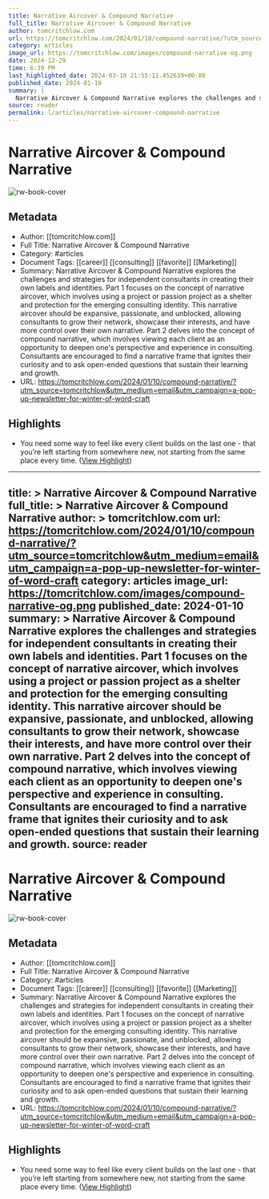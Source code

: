 ```yaml
---
title: Narrative Aircover & Compound Narrative
full_title: Narrative Aircover & Compound Narrative
author: tomcritchlow.com
url: https://tomcritchlow.com/2024/01/10/compound-narrative/?utm_source=tomcritchlow&utm_medium=email&utm_campaign=a-pop-up-newsletter-for-winter-of-word-craft
category: articles
image_url: https://tomcritchlow.com/images/compound-narrative-og.png
date: 2024-12-29
time: 6:39 PM
last_highlighted_date: 2024-03-18 21:55:11.452639+00:00
published_date: 2024-01-10
summary: |
  Narrative Aircover & Compound Narrative explores the challenges and strategies for independent consultants in creating their own labels and identities. Part 1 focuses on the concept of narrative aircover, which involves using a project or passion project as a shelter and protection for the emerging consulting identity. This narrative aircover should be expansive, passionate, and unblocked, allowing consultants to grow their network, showcase their interests, and have more control over their own narrative. Part 2 delves into the concept of compound narrative, which involves viewing each client as an opportunity to deepen one's perspective and experience in consulting. Consultants are encouraged to find a narrative frame that ignites their curiosity and to ask open-ended questions that sustain their learning and growth.
source: reader
permalink: l/articles/narrative-aircover-compound-narrative
---
```

# Narrative Aircover & Compound Narrative

![rw-book-cover](https://tomcritchlow.com/images/compound-narrative-og.png)

## Metadata
- Author: [[tomcritchlow.com]]
- Full Title: Narrative Aircover & Compound Narrative
- Category: #articles
- Document Tags: [[career]] [[consulting]] [[favorite]] [[Marketing]] 
- Summary: Narrative Aircover & Compound Narrative explores the challenges and strategies for independent consultants in creating their own labels and identities. Part 1 focuses on the concept of narrative aircover, which involves using a project or passion project as a shelter and protection for the emerging consulting identity. This narrative aircover should be expansive, passionate, and unblocked, allowing consultants to grow their network, showcase their interests, and have more control over their own narrative. Part 2 delves into the concept of compound narrative, which involves viewing each client as an opportunity to deepen one's perspective and experience in consulting. Consultants are encouraged to find a narrative frame that ignites their curiosity and to ask open-ended questions that sustain their learning and growth.
- URL: https://tomcritchlow.com/2024/01/10/compound-narrative/?utm_source=tomcritchlow&utm_medium=email&utm_campaign=a-pop-up-newsletter-for-winter-of-word-craft

## Highlights
- You need some way to feel like every client builds on the last one - that you’re left starting from somewhere new, not starting from the same place every time. ([View Highlight](https://read.readwise.io/read/01hs9ryysts251pbvzw5qs5tw8))


---
title: >
  Narrative Aircover & Compound Narrative
full_title: >
  Narrative Aircover & Compound Narrative
author: >
  tomcritchlow.com
url: https://tomcritchlow.com/2024/01/10/compound-narrative/?utm_source=tomcritchlow&utm_medium=email&utm_campaign=a-pop-up-newsletter-for-winter-of-word-craft
category: articles
image_url: https://tomcritchlow.com/images/compound-narrative-og.png
published_date: 2024-01-10
summary: >
  Narrative Aircover & Compound Narrative explores the challenges and strategies for independent consultants in creating their own labels and identities. Part 1 focuses on the concept of narrative aircover, which involves using a project or passion project as a shelter and protection for the emerging consulting identity. This narrative aircover should be expansive, passionate, and unblocked, allowing consultants to grow their network, showcase their interests, and have more control over their own narrative. Part 2 delves into the concept of compound narrative, which involves viewing each client as an opportunity to deepen one's perspective and experience in consulting. Consultants are encouraged to find a narrative frame that ignites their curiosity and to ask open-ended questions that sustain their learning and growth.
source: reader
---
# Narrative Aircover & Compound Narrative

![rw-book-cover](https://tomcritchlow.com/images/compound-narrative-og.png)

## Metadata
- Author: [[tomcritchlow.com]]
- Full Title: Narrative Aircover & Compound Narrative
- Category: #articles
- Document Tags: [[career]] [[consulting]] [[favorite]] [[Marketing]] 
- Summary: Narrative Aircover & Compound Narrative explores the challenges and strategies for independent consultants in creating their own labels and identities. Part 1 focuses on the concept of narrative aircover, which involves using a project or passion project as a shelter and protection for the emerging consulting identity. This narrative aircover should be expansive, passionate, and unblocked, allowing consultants to grow their network, showcase their interests, and have more control over their own narrative. Part 2 delves into the concept of compound narrative, which involves viewing each client as an opportunity to deepen one's perspective and experience in consulting. Consultants are encouraged to find a narrative frame that ignites their curiosity and to ask open-ended questions that sustain their learning and growth.
- URL: https://tomcritchlow.com/2024/01/10/compound-narrative/?utm_source=tomcritchlow&utm_medium=email&utm_campaign=a-pop-up-newsletter-for-winter-of-word-craft

## Highlights
- You need some way to feel like every client builds on the last one - that you’re left starting from somewhere new, not starting from the same place every time. ([View Highlight](https://read.readwise.io/read/01hs9ryysts251pbvzw5qs5tw8))



